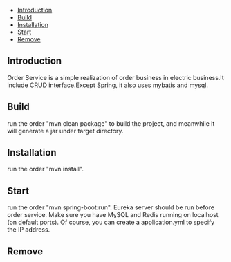 * [Introduction](#1)
* [Build ](#2)
* [Installation](#3)
* [Start](#4)
* [Remove](#5)

## <a name="1">Introduction</a>
Order Service is a simple realization of order business in electric business.It include CRUD interface.Except Spring, it also uses mybatis and mysql.

## <a name="2">Build</a>
run the order "mvn clean package" to build the project, and meanwhile it will generate a jar under target directory.

## <a name="3">Installation</a>
run the order "mvn install".

## <a name="4">Start</a>
run the order "mvn spring-boot:run". Eureka server should be run before order service. Make sure you have MySQL and Redis running on localhost (on default ports). Of course, you can create a application.yml to specify the IP address.

## <a name="5">Remove</a>


